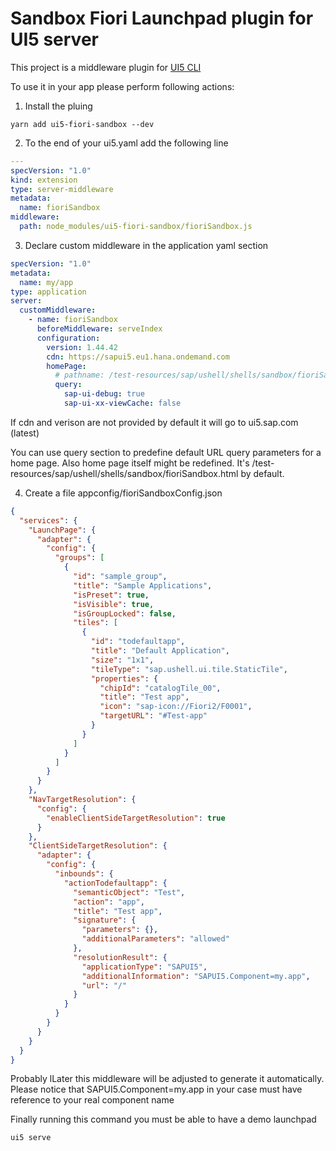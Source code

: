 # Sandbox Fiori Launchpad plugin for UI5 server

This project is a middleware plugin for  [UI5 CLI](https://sap.github.io/ui5-tooling/pages/CLI/)

To use it in your app please perform following actions:

1.  Install the pluing
```
yarn add ui5-fiori-sandbox --dev
```

2. To the end of your ui5.yaml add the following line
```yaml
---
specVersion: "1.0"
kind: extension
type: server-middleware
metadata:
  name: fioriSandbox
middleware:
  path: node_modules/ui5-fiori-sandbox/fioriSandbox.js
```

3. Declare custom middleware in the application yaml section
```yaml
specVersion: "1.0"
metadata:
  name: my/app
type: application
server:
  customMiddleware:
    - name: fioriSandbox
      beforeMiddleware: serveIndex
      configuration:
        version: 1.44.42
        cdn: https://sapui5.eu1.hana.ondemand.com
        homePage:
          # pathname: /test-resources/sap/ushell/shells/sandbox/fioriSandbox.html
          query:
            sap-ui-debug: true
            sap-ui-xx-viewCache: false

```
If cdn and verison are not provided by default it will go to ui5.sap.com (latest)

You can use query section to predefine default URL query parameters for a home page. Also home page itself might be redefined. It's /test-resources/sap/ushell/shells/sandbox/fioriSandbox.html by default.

4. Create a file appconfig/fioriSandboxConfig.json
```json
{
  "services": {
    "LaunchPage": {
      "adapter": {
        "config": {
          "groups": [
            {
              "id": "sample_group",
              "title": "Sample Applications",
              "isPreset": true,
              "isVisible": true,
              "isGroupLocked": false,
              "tiles": [
                {
                  "id": "todefaultapp",
                  "title": "Default Application",
                  "size": "1x1",
                  "tileType": "sap.ushell.ui.tile.StaticTile",
                  "properties": {
                    "chipId": "catalogTile_00",
                    "title": "Test app",
                    "icon": "sap-icon://Fiori2/F0001",
                    "targetURL": "#Test-app"
                  }
                }
              ]
            }
          ]
        }
      }
    },
    "NavTargetResolution": {
      "config": {
        "enableClientSideTargetResolution": true
      }
    },
    "ClientSideTargetResolution": {
      "adapter": {
        "config": {
          "inbounds": {
            "actionTodefaultapp": {
              "semanticObject": "Test",
              "action": "app",
              "title": "Test app",
              "signature": {
                "parameters": {},
                "additionalParameters": "allowed"
              },
              "resolutionResult": {
                "applicationType": "SAPUI5",
                "additionalInformation": "SAPUI5.Component=my.app",
                "url": "/"
              }
            }
          }
        }
      }
    }
  }
}
```

Probably lLater this middleware will be adjusted to generate it automatically.
Please notice that SAPUI5.Component=my.app in your case must have reference to your real component name

Finally running this command you must be able to have a demo launchpad
```
ui5 serve
```



